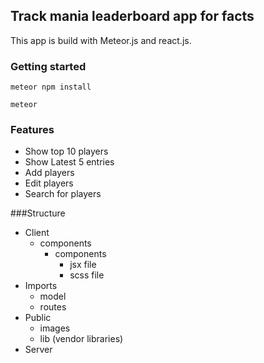 ## Track mania leaderboard app for facts
This app is build with Meteor.js and react.js.

### Getting started
`meteor npm install`

`meteor`

### Features
- Show top 10 players
- Show Latest 5 entries
- Add players
- Edit players
- Search for players

###Structure
- Client
    - components
        - components
            - jsx file
            - scss file
- Imports
    - model
    - routes
- Public
    - images
    - lib (vendor libraries)
- Server